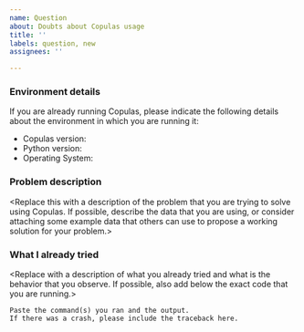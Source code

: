 ```yaml
---
name: Question
about: Doubts about Copulas usage
title: ''
labels: question, new
assignees: ''

---
```


### Environment details

If you are already running Copulas, please indicate the following details about the environment in
which you are running it:

* Copulas version:
* Python version:
* Operating System:

### Problem description

<Replace this with a description of the problem that you are trying to solve using Copulas. If
possible, describe the data that you are using, or consider attaching some example data
that others can use to propose a working solution for your problem.>

### What I already tried

<Replace with a description of what you already tried and what is the behavior that you observe.
If possible, also add below the exact code that you are running.>

```
Paste the command(s) you ran and the output.
If there was a crash, please include the traceback here.
```
